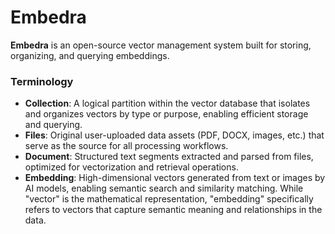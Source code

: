 # Embedra

**Embedra** is an open-source vector management system built for storing, organizing, and querying embeddings.

### Terminology

- **Collection**: A logical partition within the vector database that isolates and organizes vectors by type or purpose, enabling efficient storage and querying.
- **Files**: Original user-uploaded data assets (PDF, DOCX, images, etc.) that serve as the source for all processing workflows.
- **Document**: Structured text segments extracted and parsed from files, optimized for vectorization and retrieval operations.
- **Embedding**: High-dimensional vectors generated from text or images by AI models, enabling semantic search and similarity matching. While "vector" is the mathematical representation, "embedding" specifically refers to vectors that capture semantic meaning and relationships in the data.

